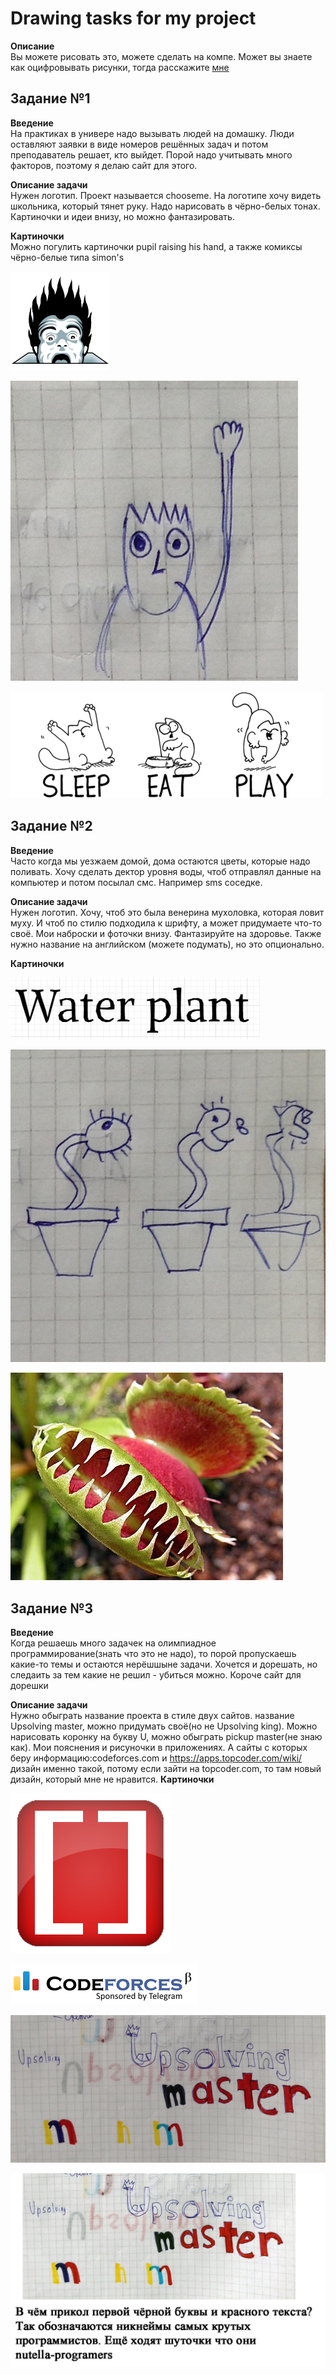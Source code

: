 # Drawing tasks for my project

<b>Описание</b><br>
Вы можете рисовать это, можете сделать на компе. Может вы знаете как оцифровывать рисунки, тогда расскажите [мне](vk.com/misteraverin)


<h2>Задание №1</h2>
<b>Введение</b><br>
На практиках в универе надо вызывать людей на домашку. Люди оставляют заявки в виде номеров решённых задач и потом преподаватель решает, кто выйдет. Порой надо учитывать много факторов, поэтому я делаю сайт для этого. 

<b>Описание задачи</b><br>
Нужен логотип. Проект называется chooseme. На логотипе хочу видеть школьника, который тянет руку. Надо нарисовать в чёрно-белых тонах. Картиночки и идеи внизу, но можно фантазировать. 

<b>Картиночки</b><br>
Можно погулить картиночки pupil raising his hand, а также комиксы чёрно-белые типа simon's

![coding](https://github.com/test-vogel/tasks/blob/master/task1/codinghorror.png)


![pupil](https://github.com/test-vogel/tasks/blob/master/task1/rising_his_hand.jpg)


![simon's](https://github.com/test-vogel/tasks/blob/master/task1/simons.png)

<h2>Задание №2</h2>
<b>Введение</b><br>
Часто когда мы уезжаем домой, дома остаются цветы, которые надо поливать. Хочу сделать дектор уровня воды, чтоб отправлял данные на компьютер и потом посылал смс. Например sms соседке. 

<b>Описание задачи</b><br>
Нужен логотип. Хочу, чтоб это была венерина мухоловка, которая ловит муху. И чтоб по стилю подходила к шрифту, а может придумаете что-то своё. Мои наброски и фоточки внизу. Фантазируйте на здоровье. Также нужно название на английском (можете подумать), но это опционально.

<b>Картиночки</b>

![typeface](https://github.com/test-vogel/tasks/blob/master/task2/alike_angular.png)


![plant](https://github.com/test-vogel/tasks/blob/master/task2/mukholovka.jpg)


![simon's](https://github.com/test-vogel/tasks/blob/master/task2/venerina.jpg)

<h2>Задание №3</h2>
<b>Введение</b><br>
Когда решаешь много задачек на олимпиадное программирование(знать что это не надо), то порой пропускаешь какие-то темы и остаются нерёшшыне задачи. Хочется и дорешать, но следаить за тем какие не решил - убиться можно. Короче сайт для дорешки

<b>Описание задачи</b><br>
Нужно обыграть название проекта в стиле двух сайтов.
название Upsolving master, можно придумать своё(но не Upsolving king). Можно нарисовать коронку на букву U, можно обыграть pickup master(не знаю как). Мои пояснения и рисуночки в приложениях. А сайты с которых беру информацию:codeforces.com и https://apps.topcoder.com/wiki/ дизайн именно такой, потому если зайти на topcoder.com, то там новый дизайн, который мне не нравится.
<b>Картиночки</b>

![](https://github.com/test-vogel/tasks/blob/master/task3/Topcoder.png)

![](https://github.com/test-vogel/tasks/blob/master/task3/codeforces-logo-with-telegram.png)

![](https://github.com/test-vogel/tasks/blob/master/task3/upsolving.jpg)

![](https://github.com/test-vogel/tasks/blob/master/task3/upsolving_master.jpg)


